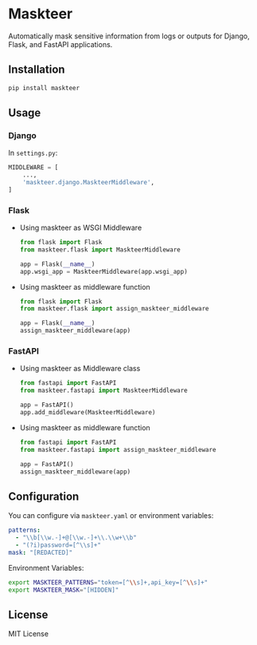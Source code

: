 # Maskteer

Automatically mask sensitive information from logs or outputs for Django, Flask, and FastAPI applications.


## Installation

```bash
pip install maskteer
```

## Usage

### Django

In `settings.py`:
```python
MIDDLEWARE = [
    ...,
    'maskteer.django.MaskteerMiddleware',
]
```


### Flask

- Using maskteer as WSGI Middleware

  ```python
  from flask import Flask
  from maskteer.flask import MaskteerMiddleware

  app = Flask(__name__)
  app.wsgi_app = MaskteerMiddleware(app.wsgi_app) 
  ```

- Using maskteer as middleware function

  ```python
  from flask import Flask
  from maskteer.flask import assign_maskteer_middleware

  app = Flask(__name__)
  assign_maskteer_middleware(app)
  ```


### FastAPI

- Using maskteer as Middleware class

  ```python
  from fastapi import FastAPI
  from maskteer.fastapi import MaskteerMiddleware

  app = FastAPI()
  app.add_middleware(MaskteerMiddleware)
  ```

- Using maskteer as middleware function

  ```python
  from fastapi import FastAPI
  from maskteer.fastapi import assign_maskteer_middleware

  app = FastAPI()
  assign_maskteer_middleware(app)
  ```

## Configuration

You can configure via `maskteer.yaml` or environment variables:
```yaml
patterns:
  - "\\b[\\w.-]+@[\\w.-]+\\.\\w+\\b"
  - "(?i)password=[^\\s]+"
mask: "[REDACTED]"
```

Environment Variables:
```bash
export MASKTEER_PATTERNS="token=[^\\s]+,api_key=[^\\s]+"
export MASKTEER_MASK="[HIDDEN]"
```

## License

MIT License
